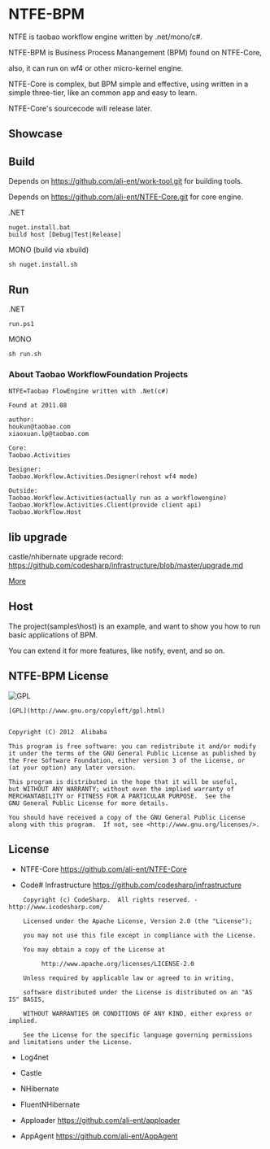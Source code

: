 NTFE-BPM
====

NTFE is taobao workflow engine written by .net/mono/c#. 

NTFE-BPM is Business Process Manangement (BPM) found on NTFE-Core, 

also, it can run on wf4 or other micro-kernel engine.

NTFE-Core is complex, but BPM simple and effective, using written in a simple three-tier, like an common app and easy to learn.

NTFE-Core's sourcecode will release later.

## Showcase


## Build

Depends on https://github.com/ali-ent/work-tool.git for building tools.

Depends on https://github.com/ali-ent/NTFE-Core.git for core engine.

.NET
```shell
nuget.install.bat
build host [Debug|Test|Release]
```

MONO (build via xbuild)
```shell
sh nuget.install.sh
```

## Run

.NET
```shell
run.ps1
```

MONO
```shell
sh run.sh
```

### About Taobao WorkflowFoundation Projects

	NTFE=Taobao FlowEngine written with .Net(c#)

	Found at 2011.08

	author:
	houkun@taobao.com
	xiaoxuan.lp@taobao.com

	Core:
	Taobao.Activities

	Designer:
	Taobao.Workflow.Activities.Designer(rehost wf4 mode)

	Outside:
	Taobao.Workflow.Activities(actually run as a workflowengine)
	Taobao.Workflow.Activities.Client(provide client api)
	Taobao.Workflow.Host

## lib upgrade

castle/nhibernate upgrade record:
https://github.com/codesharp/infrastructure/blob/master/upgrade.md

[More](https://github.com/ali-ent/NTFE-BPM/blob/master/upgrade.md)


## Host

The project(samples\host) is an example, and want to show you how to run basic applications of BPM.

You can extend it for more features, like notify, event, and so on.


## NTFE-BPM License

![GPL](http://www.gnu.org/graphics/gplv3-127x51.png)

	[GPL](http://www.gnu.org/copyleft/gpl.html)
	

	Copyright (C) 2012  Alibaba

	This program is free software: you can redistribute it and/or modify
	it under the terms of the GNU General Public License as published by
	the Free Software Foundation, either version 3 of the License, or
	(at your option) any later version.

	This program is distributed in the hope that it will be useful,
	but WITHOUT ANY WARRANTY; without even the implied warranty of
	MERCHANTABILITY or FITNESS FOR A PARTICULAR PURPOSE.  See the
	GNU General Public License for more details.

	You should have received a copy of the GNU General Public License
	along with this program.  If not, see <http://www.gnu.org/licenses/>.

## License

- NTFE-Core https://github.com/ali-ent/NTFE-Core

- Code# Infrastructure https://github.com/codesharp/infrastructure
```shell
	Copyright (c) CodeSharp.  All rights reserved. - http://www.icodesharp.com/

	Licensed under the Apache License, Version 2.0 (the "License");

	you may not use this file except in compliance with the License.

	You may obtain a copy of the License at

		 http://www.apache.org/licenses/LICENSE-2.0

	Unless required by applicable law or agreed to in writing, 

	software distributed under the License is distributed on an "AS IS" BASIS, 

	WITHOUT WARRANTIES OR CONDITIONS OF ANY KIND, either express or implied.

	See the License for the specific language governing permissions and limitations under the License.
```

- Log4net

- Castle

- NHibernate

- FluentNHibernate

- Apploader https://github.com/ali-ent/apploader

- AppAgent https://github.com/ali-ent/AppAgent
